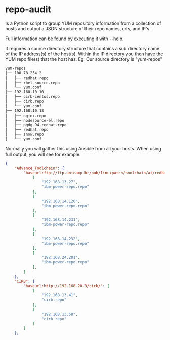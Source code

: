 # repo-audit

Is a Python script to group YUM repository information from a collection of
hosts and output a JSON structure of their repo names, urls, and IP's.

Full information can be found by executing it with --help.

It requires a source directory structure that contains a sub directory name
of the IP address(s) of the host(s). Within the IP directory you then have the
YUM repo file(s) that the host has. Eg: Our source directory is "yum-repos"
```sh
yum-repos
├── 100.78.254.2
│   ├── redhat.repo
│   ├── rhel-source.repo
│   └── yum.conf
├── 192.168.10.10
│   ├── cirb-centos.repo
│   ├── cirb.repo
│   └── yum.conf
├── 192.168.10.13
│   ├── nginx.repo
│   ├── nodesource-el.repo
│   ├── pgdg-94-redhat.repo
│   ├── redhat.repo
│   ├── snow.repo
│   └── yum.conf
```
Normally you will gather this using Ansible from all your hosts.
When using full output, you will see for example:
```json
{
    "Advance_Toolchain": {
        "baseurl:ftp://ftp.unicamp.br/pub/linuxpatch/toolchain/at/redhat/RHEL6": [
            [
                "192.168.13.27",
                "ibm-power-repo.repo"
            ],
            [
                "192.168.14.120",
                "ibm-power-repo.repo"
            ],
            [
                "192.168.14.231",
                "ibm-power-repo.repo"
            ],
            [
                "192.168.14.232",
                "ibm-power-repo.repo"
            ],
            [
                "192.168.24.201",
                "ibm-power-repo.repo"
            ],
        ]
    },
    "CIRB": {
        "baseurl:http://192.168.20.3/cirb/": [
            [
                "192.168.13.41",
                "cirb.repo"
            ],
            [
                "192.168.13.58",
                "cirb.repo"
            ]
        ]
    },
```
